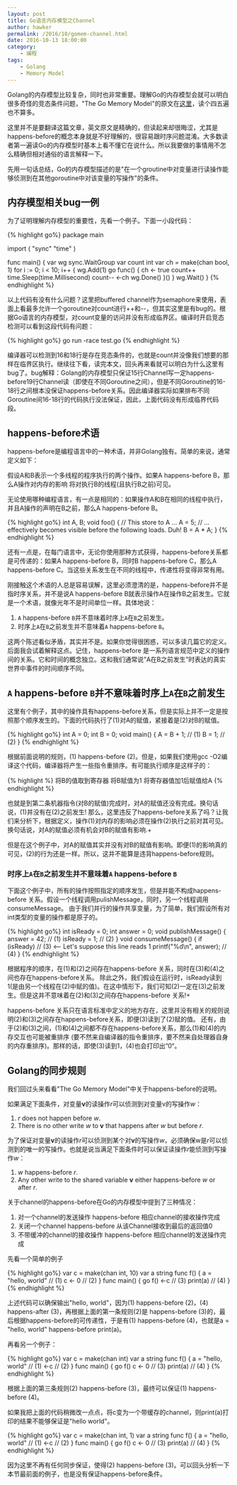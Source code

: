 ```yaml
---
layout: post
title: Go语言内存模型之Channel
author: hawker
permalink: /2016/10/gomem-channel.html
date: 2016-10-13 18:00:00
category:
    - 编程
tags:
    - Golang
    - Memory Model
---
```

Golang的内存模型比较复杂，同时也非常重要。理解Go的内存模型会就可以明白很多奇怪的竞态条件问题，"The Go Memory Model"的原文在[这里](https://golang.org/ref/mem)，读个四五遍也不算多。

这里并不是要翻译这篇文章，英文原文是精确的，但读起来却很晦涩，尤其是happens-before的概念本身就是不好理解的，很容易跟时序问题混淆。大多数读者第一遍读Go的内存模型时基本上看不懂它在说什么。所以我要做的事情用不怎么精确但相对通俗的语言解释一下。

先用一句话总结，Go的内存模型描述的是"在一个groutine中对变量进行读操作能够侦测到在其他goroutine中对该变量的写操作"的条件。

## 内存模型相关bug一例

为了证明理解内存模型的重要性，先看一个例子。下面一小段代码：

{% highlight go%}
package main

import (
  "sync"
  "time"
)

func main() {
  var wg sync.WaitGroup
  var count int
  var ch = make(chan bool, 1)
  for i := 0; i < 10; i++ {
    wg.Add(1)
    go func() {
      ch <- true
      count++
      time.Sleep(time.Millisecond)
      count--
      <-ch
      wg.Done()
    }()
  }
  wg.Wait()
}
{% endhighlight %}

以上代码有没有什么问题？这里把buffered channel作为semaphore来使用，表面上看最多允许一个goroutine对count进行++和--，但其实这里是有bug的。根据Go语言的内存模型，对count变量的访问并没有形成临界区。编译时开启竞态检测可以看到这段代码有问题：

{% highlight go%}
go run -race test.go
{% endhighlight %}

编译器可以检测到16和18行是存在竞态条件的，也就是count并没像我们想要的那样在临界区执行。继续往下看，读完本文，回头再来看就可以明白为什么这里有bug了。bug解释：Golang的内存模型只保证15行Channel写一定happens-before19行Channel读（即使在不同Goroutine之间），但是不同Goroutine的16-18行之间根本没保证happens-before关系。因此编译器实际如果排布不同Goroutine间16-18行的代码执行没法保证，因此，上面代码没有形成临界代码段。

## happens-before术语

happens-before是编程语言中的一种术语，并非Golang独有。简单的来说，通常定义如下：

假设A和B表示一个多线程的程序执行的两个操作。如果A happens-before B，那么A操作对内存的影响 将对执行B的线程(且执行B之前)可见。

无论使用哪种编程语言，有一点是相同的：如果操作A和B在相同的线程中执行，并且A操作的声明在B之前，那么A happens-before B。

{% highlight go%}
int A, B;
void foo()
{
  // This store to A ...
  A = 5;
  // ... effectively becomes visible before the following loads. Duh!
  B = A * A;
}
{% endhighlight %}

还有一点是，在每门语言中，无论你使用那种方式获得，happens-before关系都是可传递的：如果A happens-before B，同时B happens-before C，那么A happens-before C。当这些关系发生在不同的线程中，传递性将变得非常有用。

刚接触这个术语的人总是容易误解，这里必须澄清的是，happens-before并不是指时序关系，并不是说A happens-before B就表示操作A在操作B之前发生。它就是一个术语，就像光年不是时间单位一样。具体地说：

1. `A` happens-before `B`并不意味着时序上`A`在`B`之前发生。
2. 时序上`A`在`B`之前发生并不意味着`A` happens-before `B`。

这两个陈述看似矛盾，其实并不是。如果你觉得很困惑，可以多读几篇它的定义。后面我会试着解释这点。记住，happens-before 是一系列语言规范中定义的操作间的关系。它和时间的概念独立。这和我们通常说”A在B之前发生”时表达的真实世界中事件的时间顺序不同。

## `A` happens-before `B`并不意味着时序上`A`在`B`之前发生
这里有个例子，其中的操作具有happens-before关系，但是实际上并不一定是按照那个顺序发生的。下面的代码执行了(1)对A的赋值，紧接着是(2)对B的赋值。

{% highlight go%}
int A = 0;
int B = 0;
void main()
{
    A = B + 1; // (1)
    B = 1; // (2)
}
{% endhighlight %}

根据前面说明的规则，(1) happens-before (2)。但是，如果我们使用gcc -O2编译这个代码，编译器将产生一些指令重排序。有可能执行顺序是这样子的：

{% highlight %}
将B的值取到寄存器
将B赋值为1
将寄存器值加1后赋值给A
{% endhighlight %}

也就是到第二条机器指令(对B的赋值)完成时，对A的赋值还没有完成。换句话说，(1)并没有在(2)之前发生!
那么，这里违反了happens-before关系了吗？让我们来分析下，根据定义，操作(1)对内存的影响必须在操作(2)执行之前对其可见。换句话说，对A的赋值必须有机会对B的赋值有影响.+

但是在这个例子中，对A的赋值其实并没有对B的赋值有影响。即便(1)的影响真的可见，(2)的行为还是一样。所以，这并不能算是违背happens-before规则。

###  时序上`A`在`B`之前发生并不意味着`A` happens-before `B`
下面这个例子中，所有的操作按照指定的顺序发生，但是并能不构成happens-before 关系。假设一个线程调用pulishMessage，同时，另一个线程调用consumeMessage。 由于我们并行的操作共享变量，为了简单，我们假设所有对int类型的变量的操作都是原子的。

{% highlight go%}
int isReady = 0;
int answer = 0;
void publishMessage()
{
  answer = 42; // (1)
  isReady = 1; // (2)
}
void consumeMessage()
{
  if (isReady) // (3) <-- Let's suppose this line reads 1
  printf("%d\n", answer); // (4)
}
{% endhighlight %}

根据程序的顺序，在(1)和(2)之间存在happens-before 关系，同时在(3)和(4)之间也存在happens-before关系。
除此之外，我们假设在运行时，isReady读到1(是由另一个线程在(2)中赋的值)。在这中情形下，我们可知(2)一定在(3)之前发生。但是这并不意味着在(2)和(3)之间存在happens-before 关系!+

happens-before 关系只在语言标准中定义的地方存在，这里并没有相关的规则说明(2)和(3)之间存在happens-before关系，即便(3)读到了(2)赋的值。
还有，由于(2)和(3)之间，(1)和(4)之间都不存在happens-before关系，那么(1)和(4)的内存交互也可能被重排序 (要不然来自编译器的指令重排序，要不然来自处理器自身的内存重排序)。那样的话，即使(3)读到1，(4)也会打印出“0“。

## Golang的同步规则
我们回过头来看看"The Go Memory Model"中关于happens-before的说明。

如果满足下面条件，对变量**v**的读操作<em>r</em>可以侦测到对变量v的写操作<em>w</em>：
1. <em>r</em> does not happen before <em>w</em>.
2. There is no other write <em>w</em> to **v** that happens after <em>w</em> but before <em>r</em>.

为了保证对变量**v**的读操作<em>r</em>可以侦测到某个对**v**的写操作<em>w</em>，必须确保w是<em>r</em>可以侦测到的唯一的写操作。也就是说当满足下面条件时可以保证读操作<em>r</em>能侦测到写操作<em>w</em>：
1. <em>w</em> happens-before <em>r</em>.
2. Any other write to the shared variable **v** either happens-before <em>w</em> or after <em>r</em>.

关于channel的happens-before在Go的内存模型中提到了三种情况：
1. 对一个channel的发送操作 happens-before 相应channel的接收操作完成
2. 关闭一个channel happens-before 从该Channel接收到最后的返回值0
3. 不带缓冲的channel的接收操作 happens-before 相应channel的发送操作完成

先看一个简单的例子

{% highlight go%}
var c = make(chan int, 10)
var a string
func f() {
    a = "hello, world"  // (1)
    c <- 0  // (2)
}
func main() {
    go f()
    <-c   // (3)
    print(a)  // (4)
}
{% endhighlight %}

上述代码可以确保输出"hello, world"，因为(1) happens-before (2)，(4) happens-after (3)，再根据上面的第一条规则(2)是 happens-before (3)的，最后根据happens-before的可传递性，于是有(1) happens-before (4)，也就是a = "hello, world" happens-before print(a)。

再看另一个例子：

{% highlight go%}
var c = make(chan int)
var a string
func f() {
    a = "hello, world"  // (1)
    <-c   // (2)
}
func main() {
    go f()
    c <- 0  // (3)
    print(a)  // (4)
}
{% endhighlight %}

根据上面的第三条规则(2) happens-before (3)，最终可以保证(1) happens-before (4)。

如果我把上面的代码稍微改一点点，将c变为一个带缓存的channel，则print(a)打印的结果不能够保证是"hello world"。

{% highlight go%}
var c = make(chan int, 1)
var a string
func f() {
    a = "hello, world"  // (1)
    <-c   // (2)
}
func main() {
    go f()
    c <- 0  // (3)
    print(a)  // (4)
}
{% endhighlight %}

因为这里不再有任何同步保证，使得(2) happens-before (3)。可以回头分析一下本节最前面的例子，也是没有保证happens-before条件。
